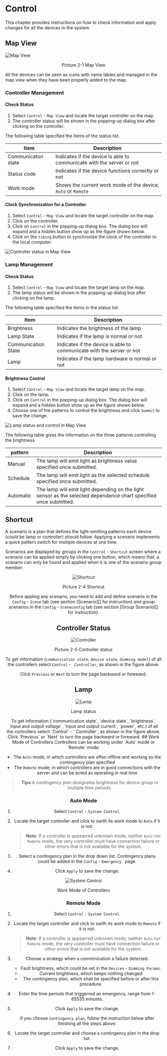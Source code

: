 # Control

This chapter provides instructions on how to check information and apply changes for all the devices in the system.

## Map View

![Map View](img/control_mapView.png 'Map View')

<p style="text-align:center">Picture 2-1 Map View</p>

All the devices can be seen as icons with name lables and managed in the map view when they have been properly added to the map.

### Controller Management

#### Check Status

1. Select `Control` - `Map View` and locate the target controller on the map.
2. The controller status will be shown in the popping-up dialog box after clicking on the controller.

The following table specified the items of the status list.

| Item               | Description                              |
| ------------------ | ---------------------------------------- |
| Communicaton state | Indicates if the device is able to communicate with the server or not |
| Status code        | Indicates if the device functions correctly or not |
| Work mode          | Shows the current work mode of the device, `Auto` or `Remote` |

#### Clock Synchronization for a Controller

1. Select `Control` - `Map View` and locate the target controller on the map.
2. Click on the controller.
3. Click on `Control` in the popping-up dialog box. The dialog box will expand and a hidden button show up as the figure shown below.
4. Click on the  `timing` button to synchronize the clock of the controller to the local computer.

![Controller status in Map View](img/control_controllerStatus.png 'Controller status in Map View')

### Lamp Management

#### Check Status

1. Select `Control` - `Map View` and locate the target lamp on the map. 
2. The lamp status will be shown in the popping-up dialog box after clicking on the lamp.

The following table specified the items in the status list.

| Item                | Description                              |
| ------------------- | ---------------------------------------- |
| Brightness          | Indicates the brightness of the lamp     |
| Lamp State          | Indicates if the lamp is normal or not   |
| Communication State | Indicates if the device is able to communicate with the server or not |
| Lamp                | Indicates if the lamp hardware is normal or not |

#### Brightness Control

1. Select `Control` - `Map View` and locate the target lamp on the map. 
2. Click on the lamp.
3. Click on `Control` in the popping-up dialog box. The dialog box will expand and a hidden button show up as the figure shown below.
4. Choose one of the patterns to control the brightness and click `Summit` to save the change.

![Lamp status and control in Map View](img/control_lampStatus.png 'Lamp status and control in Map View')

The following table gives the information on the three patterns controlling the brightness

| pattern   | Description                              |
| --------- | ---------------------------------------- |
| Manual    | The lamp will emit light as brightness value specified once submitted. |
| Schedule  | The lamp will emit light as the selected schedule specified once submitted. |
| Automatic | The lamp will emit light depending on the light sensor as the selected dependence chart specified once submitted. |

## Shortcut

A scenario is a plan that defines the light-emitting patterns each device (could be lamp or controller) should follow. Applying a scenario implements a quick pattern switch for multiple devices at one time.

Scenarios are displayed by groups in the `Control` - `Shortcut` screen where a scenario can be applied simply by clicking one button, which means that, a scenario can only be found and applied when it is one of the scenario group member.

<div style="text-align:center">

![Shortcut](img/control_shortcut.png 'Shortcut')

<p style="text-align:center">Picture 2-4 Shortcut</p>

Before appling any scenario, you need to add and define scenario in the `Config` - `Scene` tab (see section [Scenario][] for instruction) and group scenarios in the `Config` - `Sceneconfig` tab (see section [Group Scenario][] for instruction).

## Controller Status

![Controller](img/control_controller.png 'Controller')

<p style="text-align:center">Picture 2-5 Controller status</p>

To get information (`communication state`, `device state`, `dimming model`) of all the controllers select `Control` - ` Controller`, as shown in the figure above.

Click `Previous` or `Next` to turn the page backward or foreward.

## Lamp
![Lamp](img/control_lamp.png 'Lamp')
<p style="text-align:center">Lamp status</p>
To get information (`communication state`, `device state`, `brightness`, `input and output voltage`, `input and output current`, `power`, etc.) of all the controllers select `Control` - ` Controller`, as shown in the figure above.
Click `Previous` or `Next` to turn the page backward or foreward.
## Work Mode of Controllers
Controllers can be working under `Auto` mode or `Remote` mode. 

- The `Auto` mode, in which controllers are offen offline and working as the contingency plan specified 
- The `Remote` mode, in which controllers are in good connections with the server and can be acted as operating in real time


> **Tips**:A contingency plan designates brightness for device group in multiple time periods.

### Auto Mode

1. Select `Control` - `System Control`.

2. Locate the target controller and click to swith its work mode to `Auto` if it is not.

   > **Note**: If a controller is appearred unknown mode, neither `Auto` nor `Remote` mode, the very controller must have connection failure or other errors that is not available for the system.
3. Select a contingency plan in the drop down list. Contingency plans could be added in the `Config` - `Emergency ` page.
4. Click `Apply` to save the change.



![System Control](img/control_sysControl.png 'System Control')

<p style="text-align:center">Work Mode of Controllers</p>

### Remote Mode

1. Select `Control` - `System Control`.

2. Locate the target controller and click to swith its work mode to `Remote` if it is not.

   > **Note**: If a controller is appearred unknown mode, neither `Auto` nor `Remote` mode, the very controller must have connection failure or other errors that is not available for the system.

3. Choose a strategy when a comminication a failure detected. 

   - Fault brightness, which could be set in the `Devices` - `Dimming Params`.
   - Current brightness, which keeps nothing changed
   - The contingency plan, which shall be specified before or after this procedure.

4. Enter the time periods that triggerred an emergency, range from 1-65535 minutes.

5. Click `Apply` to save the change.

   if you choose `Contingency plan`, follow the instruction below after finishing all the steps above:

6. Locate the target controller and choose a contingency plan in the drop list.

7. Click `Apply` to save the change.